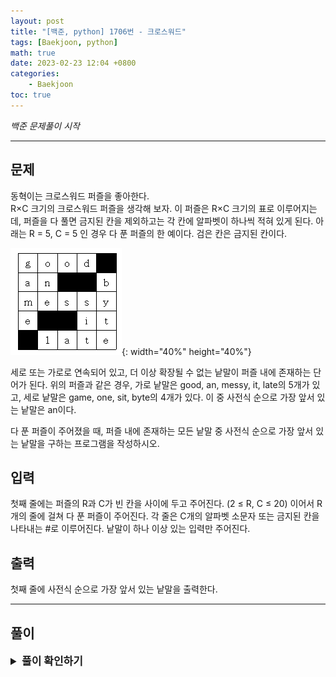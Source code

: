 ```yaml
---
layout: post
title: "[백준, python] 1706번 - 크로스워드"
tags: [Baekjoon, python]
math: true
date: 2023-02-23 12:04 +0800
categories:
    - Baekjoon
toc: true
---
```

_백준 문제풀이 시작_
* * *
## 문제
동혁이는 크로스워드 퍼즐을 좋아한다.    
R×C 크기의 크로스워드 퍼즐을 생각해 보자. 이 퍼즐은 R×C 크기의 표로 이루어지는데, 퍼즐을 다 풀면 금지된 칸을 제외하고는 각 칸에 알파벳이 하나씩 적혀 있게 된다. 아래는 R = 5, C = 5 인 경우 다 푼 퍼즐의 한 예이다. 검은 칸은 금지된 칸이다.   

![제목](\assets\1706.png){: width="40%" height="40%"}  

세로 또는 가로로 연속되어 있고, 더 이상 확장될 수 없는 낱말이 퍼즐 내에 존재하는 단어가 된다. 위의 퍼즐과 같은 경우, 가로 낱말은 good, an, messy, it, late의 5개가 있고, 세로 낱말은 game, one, sit, byte의 4개가 있다. 이 중 사전식 순으로 가장 앞서 있는 낱말은 an이다.

다 푼 퍼즐이 주어졌을 때, 퍼즐 내에 존재하는 모든 낱말 중 사전식 순으로 가장 앞서 있는 낱말을 구하는 프로그램을 작성하시오.
## 입력
첫째 줄에는 퍼즐의 R과 C가 빈 칸을 사이에 두고 주어진다. (2 ≤ R, C ≤ 20) 이어서 R개의 줄에 걸쳐 다 푼 퍼즐이 주어진다. 각 줄은 C개의 알파벳 소문자 또는 금지된 칸을 나타내는 #로 이루어진다. 낱말이 하나 이상 있는 입력만 주어진다.
## 출력
첫째 줄에 사전식 순으로 가장 앞서 있는 낱말을 출력한다.
* * *
## 풀이
<details>
<summary style="font-weight:bold; font-size:17px">풀이 확인하기</summary>
<div markdown="1">
  이번 문제는 조건에 알맞는 문자열을 찾을 수 있도록 분기를 잘 해줘야 한다. 입력받은 크로스워드를 이차원 배열로 담고, 가로로 된 단어를 찾는 이중 반복문을 한번, 세로로 찾는 이중 반복문을 한번, 총 두번의 반복문을 돌린다. 반복문으로 순회하다가 #을 만난다면 지금까지 읽은 단어가 1글자보다 크다면 단어 리스트에 추가하고 아닐 경우 추가하지 않는다.(한글자는 단어가 아니기 때문.)   
  순회가 전부 끝나고 단어가 모였다면 정렬 후 첫번째 값을 출력한다.

```python
import sys
input = sys.stdin.readline

width, height = map(int, input().split())

lis = [[]for _ in range(width)]

for i in range(width):
    a = list(input().strip())
    lis[i] = a

words = []

for i in range(width):
    word = ""
    for j in range(height):
        if lis[i][j] == "#":
            if len(word) > 1:
                words.append(word)
            word = ""
        elif j == height-1 and lis[i][j] != "#":
            word += lis[i][j]
            if len(word) > 1:
                words.append(word)
        else:
            word += lis[i][j]

for i in range(height):
    word = ""
    for j in range(width):
        if lis[j][i] == "#":
            if len(word) > 1:
                words.append(word)
            word = ""
        elif j == width-1 and lis[j][i] != "#":
            word += lis[j][i]
            if len(word) > 1:
                words.append(word)
        else:
            word += lis[j][i]

words.sort()
print(words[0])
```
</div>
</details>